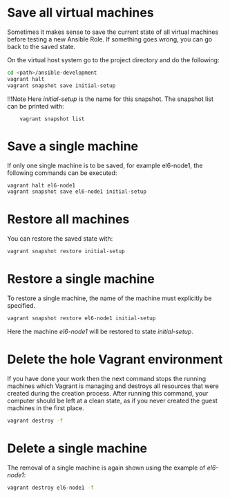 # Save all virtual machines

Sometimes it makes sense to save the current state of all virtual machines
before testing a new Ansible Role. If something goes wrong, you can go back to
the saved state.

On the virtual host system go to the project directory and do the following:

```bash
cd <path>/ansible-development
vagrant halt
vagrant snapshot save initial-setup
```

!!!Note
    Here *initial-setup* is the name for this snapshot. The snapshot list can be
    printed with:

        vagrant snapshot list


# Save a single machine

If only one single machine is to be saved, for example el6-node1, the following
commands can be executed:

```bash
vagrant halt el6-node1
vagrant snapshot save el6-node1 initial-setup
```


# Restore all machines

You can restore the saved state with:

```bash
vagrant snapshot restore initial-setup
```

# Restore a single machine

To restore a single machine, the name of the machine must explicitly be
specified.

```bash
vagrant snapshot restore el6-node1 initial-setup
```

Here the machine *el6-node1* will be restored to state *initial-setup*.

# Delete the hole Vagrant environment

If you have done your work then the next command stops the running machines
which Vagrant is managing and destroys all resources that were created during
the creation process. After running this command, your computer should be left
at a clean state, as if you never created the guest machines in the first place.

```bash
vagrant destroy -f
```

# Delete a single machine

The removal of a single machine is again shown using the example of *el6-node1*:

```bash
vagrant destroy el6-node1 -f
```
